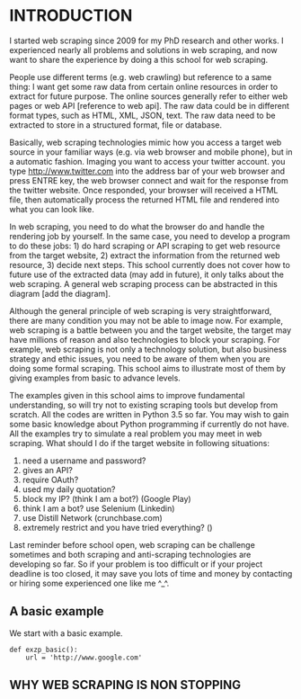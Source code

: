 # INTRODUCTION
I started web scraping since 2009 for my PhD research and other works. I experienced nearly all problems and solutions in web scraping, and now want to share the experience by doing a
this school for web scraping. 

People use different terms (e.g. web crawling) but reference to a same thing: I want get some raw data from certain online resources in order to extract for future purpose. The online sources generally refer to either web pages or web API [reference to web api]. The raw data could be in different format types, such as HTML, XML, JSON, text. The raw data need to be extracted to store in a structured format, file or database.

Basically, web scraping technologies mimic how you access a target web source in your familiar ways (e.g. via web browser and mobile phone), but in a automatic fashion. Imaging you want to access your twitter account. you type http://www.twitter.com into the address bar of your web browser and press ENTRE key, the web browser connect and wait for the response from the twitter website. Once responded, your browser will received a HTML file, then automatically process the returned HTML file and rendered into what you can look like. 

In web scraping, you need to do what the browser do and handle the rendering job by yourself. In the same case, you need to develop a program to do these jobs: 1) do hard scraping or API scraping to get web resource from the target website, 2) extract the information from the returned web resource, 3) decide next steps. This school currently does not cover how to future use of the extracted data (may add in future), it only talks about the web scraping. A general web scraping process can be abstracted in this diagram [add the diagram]. 

Although the general principle of web scraping is very straightforward, there are many condition you may not be able to image now. For example, web scraping is a battle between you and the target website, the target may have millions of reason and also technologies to block your scraping. For example, web scraping is not only a technology solution, but also business strategy and ethic issues, you need to be aware of them when you are doing some formal scraping. This school aims to illustrate most of them by giving examples from basic to advance levels. 

The examples given in this school aims to improve fundamental understanding, so will try not to existing scraping tools but develop from scratch. All the codes are written in Python 3.5 so far. You may wish to gain some basic knowledge about Python programming if currently do not have. All the examples try to simulate a real problem you may meet in web scraping. What should I do if the target website in following situations:

1. need a username and password?
2. gives an API?
3. require OAuth?
4. used my daily quotation?
4. block my IP? (think I am a bot?) (Google Play)
5. think I am a bot? use Selenium (Linkedin)
6. use Distill Network (crunchbase.com)
6. extremely restrict and you have tried everything? ()

Last reminder before school open, web scraping can be challenge sometimes and both scraping and anti-scraping technologies are developing so far. So if your problem is too difficult or if your project deadline is too closed, it may save you lots of time and money by contacting or hiring some experienced one like me ^_^. 

## A basic example
We start with a basic example. 

```
def exzp_basic():
    url = 'http://www.google.com'

```

## WHY WEB SCRAPING IS NON STOPPING